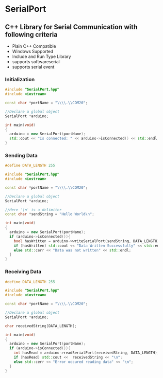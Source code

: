 # SerialPort

## C++ Library for Serial Communication with following criteria

*  Plain C++ Compatible
*  Windows Supported
*  Include and Run Type Library
*  supports softwareserial
*  supports serial event

### Initialization
```cpp
#include "SerialPort.hpp"
#include <iostream>

const char *portName = "\\\\.\\COM20";

//Declare a global object
SerialPort *arduino;

int main(void)
{
  arduino = new SerialPort(portName);
  std::cout << "Is connected: " << arduino->isConnected() << std::endl;
}
```

### Sending Data
```cpp
#define DATA_LENGTH 255

#include "SerialPort.hpp"
#include <iostream>

const char *portName = "\\\\.\\COM20";

//Declare a global object
SerialPort *arduino;

//Here '\n' is a delimiter 
const char *sendString = "Hello World\n"; 

int main(void)
{
  arduino = new SerialPort(portName);
  if (arduino->isConnected()){
    bool hasWritten = arduino->writeSerialPort(sendString, DATA_LENGTH);
    if (hasWritten) std::cout << "Data Written Successfully" << std::endl;
    else std::cerr << "Data was not written" << std::endl;
  }
}
```

### Receiving Data
```cpp
#define DATA_LENGTH 255

#include "SerialPort.hpp"
#include <iostream>

const char *portName = "\\\\.\\COM20";

//Declare a global object
SerialPort *arduino;

char receivedString[DATA_LENGTH];

int main(void)
{
  arduino = new SerialPort(portName);
  if (arduino->isConnected()){
    int hasRead = arduino->readSerialPort(receivedString, DATA_LENGTH);
    if (hasRead) std::cout <<  receivedString << "\n";
    else std::cerr << "Error occured reading data" << "\n";
  }
}
```
